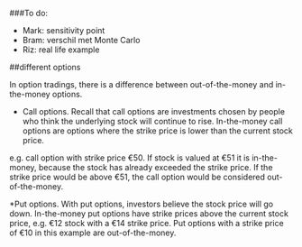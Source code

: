 ###To do:

* Mark: sensitivity point
* Bram: verschil met Monte Carlo
* Riz: real life example

##different options

In option tradings, there is a difference between out-of-the-money and in-the-money options.


* Call options. Recall that call options are investments chosen by people who think the underlying stock will continue to rise. In-the-money call options are options where the strike price is lower than the current stock price.

e.g. call option with strike price €50. If stock is valued at €51 it is in-the-money, because the stock has already exceeded the strike price. If the strike price would be above €51, the call option would be considered out-of-the-money.

*Put options. With put options, investors believe the stock price will go down. In-the-money put options have strike prices above the current stock price, e.g. €12 stock with a €14 strike price. Put options with a strike price of €10 in this example are out-of-the-money.
